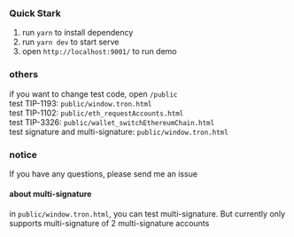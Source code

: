 ### Quick Stark
1. run `yarn` to install dependency
2. run `yarn dev` to start serve
3. open `http://localhost:9001/` to run demo

### others
if you want to change test code, open `/public`  
test TIP-1193: `public/window.tron.html`  
test TIP-1102: `public/eth_requestAccounts.html`  
test TIP-3326: `public/wallet_switchEthereumChain.html`  
test signature and multi-signature: `public/window.tron.html`  
### notice
If you have any questions, please send me an issue

#### about multi-signature
in `public/window.tron.html`, you can test multi-signature. But currently only supports multi-signature of 2 multi-signature accounts


